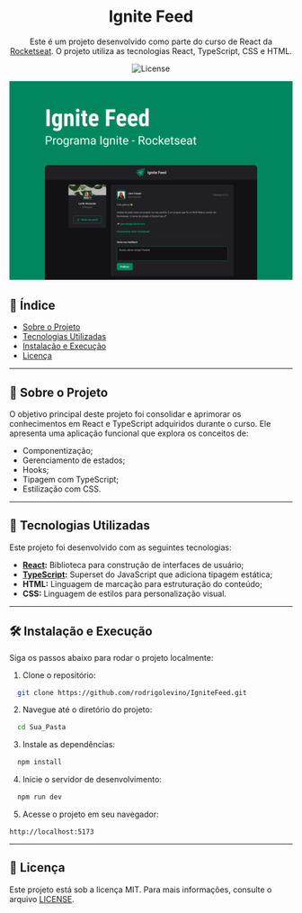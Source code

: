 <div align="center">
  <h1>Ignite Feed</h1>
  <p>Este é um projeto desenvolvido como parte do curso de React da <a href="https://rocketseat.com.br" target="_blank">Rocketseat</a>. O projeto utiliza as tecnologias React, TypeScript, CSS e HTML.</p>

  <p>
    <img alt="License" src="https://img.shields.io/static/v1?label=license&message=MIT&color=49AA26&labelColor=000000">
  </p>

  <img src="./src/assets/ignitefeedpreview.png" alt="Preview do Ignite Feed" width="600" />
</div>

## 🔖 Índice

- [Sobre o Projeto](#sobre-o-projeto)
- [Tecnologias Utilizadas](#tecnologias-utilizadas)
- [Instalação e Execução](#instalacao-e-execucao)
- [Licença](#licenca)

---

## 📘 <a id="sobre-o-projeto"></a>Sobre o Projeto

O objetivo principal deste projeto foi consolidar e aprimorar os conhecimentos em React e TypeScript adquiridos durante o curso. Ele apresenta uma aplicação funcional que explora os conceitos de:

- Componentização;
- Gerenciamento de estados;
- Hooks;
- Tipagem com TypeScript;
- Estilização com CSS.

---

## 🚀 <a id="tecnologias-utilizadas"></a>Tecnologias Utilizadas

Este projeto foi desenvolvido com as seguintes tecnologias:

- **[React](https://reactjs.org/):** Biblioteca para construção de interfaces de usuário;
- **[TypeScript](https://www.typescriptlang.org/):** Superset do JavaScript que adiciona tipagem estática;
- **HTML:** Linguagem de marcação para estruturação do conteúdo;
- **CSS:** Linguagem de estilos para personalização visual.

---

## 🛠️ <a id="instalacao-e-execucao"></a>Instalação e Execução

Siga os passos abaixo para rodar o projeto localmente:

1. Clone o repositório:

```bash
  git clone https://github.com/rodrigolevino/IgniteFeed.git
```

2. Navegue até o diretório do projeto:

```bash
  cd Sua_Pasta
```

3. Instale as dependências:

```bash
  npm install
```

4. Inicie o servidor de desenvolvimento:

```bash
  npm run dev
```

5. Acesse o projeto em seu navegador:

```
http://localhost:5173
```

---

## 📝 <a id="licenca"></a>Licença

Este projeto está sob a licença MIT. Para mais informações, consulte o arquivo [LICENSE](./LICENSE).
